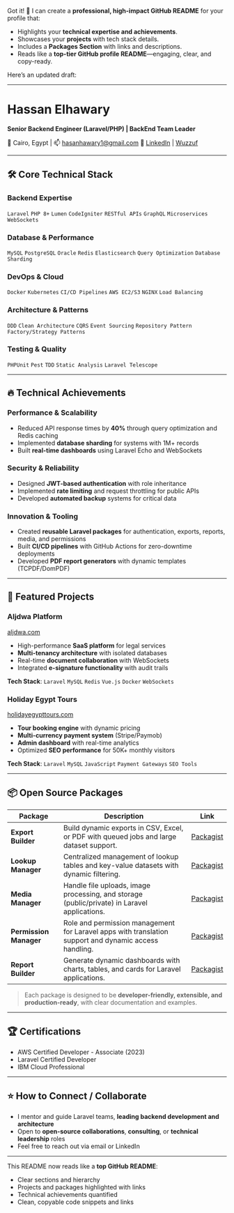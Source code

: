 Got it! 🚀 I can create a **professional, high-impact GitHub README** for your profile that:

* Highlights your **technical expertise and achievements**.
* Showcases your **projects** with tech stack details.
* Includes a **Packages Section** with links and descriptions.
* Reads like a **top-tier GitHub profile README**—engaging, clear, and copy-ready.

Here’s an updated draft:

---

# Hassan Elhawary

**Senior Backend Engineer (Laravel/PHP) | BackEnd Team Leader**

📍 Cairo, Egypt | 📫 [hasanhawary1@gmail.com](mailto:hasanhawary1@gmail.com)
🔗 [LinkedIn](https://www.linkedin.com/in/hassan-hawary1) | [Wuzzuf](https://wuzzuf.net/me/Hassan-Mohamed)

---

## 🛠️ **Core Technical Stack**

### **Backend Expertise**

`Laravel` `PHP 8+` `Lumen` `CodeIgniter` `RESTful APIs` `GraphQL` `Microservices` `WebSockets`

### **Database & Performance**

`MySQL` `PostgreSQL` `Oracle` `Redis` `Elasticsearch` `Query Optimization` `Database Sharding`

### **DevOps & Cloud**

`Docker` `Kubernetes` `CI/CD Pipelines` `AWS EC2/S3` `NGINX` `Load Balancing`

### **Architecture & Patterns**

`DDD` `Clean Architecture` `CQRS` `Event Sourcing` `Repository Pattern` `Factory/Strategy Patterns`

### **Testing & Quality**

`PHPUnit` `Pest` `TDD` `Static Analysis` `Laravel Telescope`

---

## 🔥 **Technical Achievements**

### **Performance & Scalability**

* Reduced API response times by **40%** through query optimization and Redis caching
* Implemented **database sharding** for systems with 1M+ records
* Built **real-time dashboards** using Laravel Echo and WebSockets

### **Security & Reliability**

* Designed **JWT-based authentication** with role inheritance
* Implemented **rate limiting** and request throttling for public APIs
* Developed **automated backup** systems for critical data

### **Innovation & Tooling**

* Created **reusable Laravel packages** for authentication, exports, reports, media, and permissions
* Built **CI/CD pipelines** with GitHub Actions for zero-downtime deployments
* Developed **PDF report generators** with dynamic templates (TCPDF/DomPDF)

---

## 🌟 **Featured Projects**

### **Aljdwa Platform**

[aljdwa.com](https://www.aljdwa.com)

* High-performance **SaaS platform** for legal services
* **Multi-tenancy architecture** with isolated databases
* Real-time **document collaboration** with WebSockets
* Integrated **e-signature functionality** with audit trails

**Tech Stack**: `Laravel` `MySQL` `Redis` `Vue.js` `Docker` `WebSockets`

### **Holiday Egypt Tours**

[holidayegypttours.com](https://holidayegypttours.com/)

* **Tour booking engine** with dynamic pricing
* **Multi-currency payment system** (Stripe/Paymob)
* **Admin dashboard** with real-time analytics
* Optimized **SEO performance** for 50K+ monthly visitors

**Tech Stack**: `Laravel` `MySQL` `JavaScript` `Payment Gateways` `SEO Tools`

---

## 📦 **Open Source Packages**

| Package                | Description                                                                                           | Link                                                                       |
| ---------------------- | ----------------------------------------------------------------------------------------------------- | -------------------------------------------------------------------------- |
| **Export Builder**     | Build dynamic exports in CSV, Excel, or PDF with queued jobs and large dataset support.               | [Packagist](https://packagist.org/packages/hasanhawary/export-builder)     |
| **Lookup Manager**     | Centralized management of lookup tables and key-value datasets with dynamic filtering.                | [Packagist](https://packagist.org/packages/hasanhawary/lookup-manager)     |
| **Media Manager**      | Handle file uploads, image processing, and storage (public/private) in Laravel applications.          | [Packagist](https://packagist.org/packages/hasanhawary/media-manager)      |
| **Permission Manager** | Role and permission management for Laravel apps with translation support and dynamic access handling. | [Packagist](https://packagist.org/packages/hasanhawary/permission-manager) |
| **Report Builder**     | Generate dynamic dashboards with charts, tables, and cards for Laravel applications.                  | [Packagist](https://packagist.org/packages/hasanhawary/report-builder)     |

> Each package is designed to be **developer-friendly, extensible, and production-ready**, with clear documentation and examples.

---

## 🏆 **Certifications**

* AWS Certified Developer - Associate (2023)
* Laravel Certified Developer
* IBM Cloud Professional

---

## ⭐ **How to Connect / Collaborate**

* I mentor and guide Laravel teams, **leading backend development and architecture**
* Open to **open-source collaborations**, **consulting**, or **technical leadership** roles
* Feel free to reach out via email or LinkedIn

---

This README now reads like a **top GitHub README**:

* Clear sections and hierarchy
* Projects and packages highlighted with links
* Technical achievements quantified
* Clean, copyable code snippets and links
